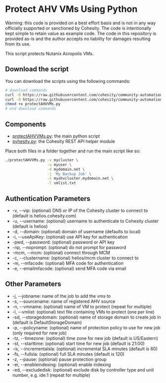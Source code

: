 # Protect AHV VMs Using Python

Warning: this code is provided on a best effort basis and is not in any way officially supported or sanctioned by Cohesity. The code is intentionally kept simple to retain value as example code. The code in this repository is provided as-is and the author accepts no liability for damages resulting from its use.

This script protects Nutanix Acropolis VMs.

## Download the script

You can download the scripts using the following commands:

```bash
# download commands
curl -O https://raw.githubusercontent.com/cohesity/community-automation-samples/main/python/protectAHVVMs/protectAHVVMs.py
curl -O https://raw.githubusercontent.com/cohesity/community-automation-samples/main/python/pyhesity.py
chmod +x protectAHVVMs.py
# end download commands
```

## Components

* [protectAHVVMs.py](https://raw.githubusercontent.com/cohesity/community-automation-samples/main/python/protectAHVVMs/protectAHVVMs.py): the main python script
* [pyhesity.py](https://raw.githubusercontent.com/cohesity/community-automation-samples/main/python/pyhesity/pyhesity.py): the Cohesity REST API helper module

Place both files in a folder together and run the main script like so:

```bash
./protectAHVVMs.py -v mycluster \
                   -u myuser \
                   -d mydomain.net \
                   -j 'My Backup Job' \
                   -s myahvcluster.mydomain.net \
                   -l vmlist.txt
```

## Authentication Parameters

* -v, --vip: (optional) DNS or IP of the Cohesity cluster to connect to (default is helios.cohesity.com)
* -u, --username: (optional) username to authenticate to Cohesity cluster (default is helios)
* -d, --domain: (optional) domain of username (defaults to local)
* -i, --useApiKey: (optional) use API key for authentication
* -pwd, --password: (optional) password or API key
* -np, --noprompt: (optional) do not prompt for password
* -mcm, --mcm: (optional) connect through MCM
* -c, --clustername: (optional) helios/mcm cluster to connect to
* -m, --mfacode: (optional) MFA code for authentication
* -e, --emailmfacode: (optional) send MFA code via email

## Other Parameters

* -j, --jobname: name of the job to add the vms to
* -s, --sourcename: name of registered AHV source
* -n, --vmname: (optional) name of VM to protect (repeat for multiple)
* -l, --vmlist: (optional) text file containing VMs to protect (one per line)
* -sd, --storagedomain: (optional) name of storage domain to create job in (default is DefaultStorageDomain)
* -p, --policyname: (optional) name of protection policy to use for new job (only required for new job)
* -tz, --timezone: (optional) time zone for new job (default is US/Eastern)
* -st, --starttime: (optional) start time for new job (default is 21:00)
* -is, --incrementalsla: (optional) incremental SLA minutes (default is 60)
* -fs, --fullsla: (optional) full SLA minutes (default is 120)
* -z, --pause: (optional) pause protection group
* -ei, --enableindexing: (optional) enable indexing
* -ed, --excludedisk: (optional) exclude disk by controller type and unit number, e.g. ide:1 (repeat for multiple)
